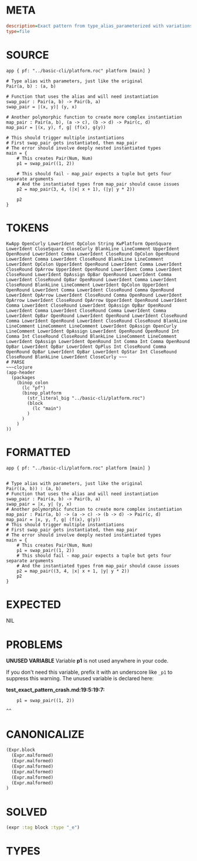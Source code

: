 # META
~~~ini
description=Exact pattern from type_alias_parameterized with variations
type=file
~~~
# SOURCE
~~~roc
app { pf: "../basic-cli/platform.roc" platform [main] }

# Type alias with parameters, just like the original
Pair(a, b) : (a, b)

# Function that uses the alias and will need instantiation
swap_pair : Pair(a, b) -> Pair(b, a)
swap_pair = |(x, y)| (y, x)

# Another polymorphic function to create more complex instantiation
map_pair : Pair(a, b), (a -> c), (b -> d) -> Pair(c, d)
map_pair = |(x, y), f, g| (f(x), g(y))

# This should trigger multiple instantiations
# First swap_pair gets instantiated, then map_pair
# The error should involve deeply nested instantiated types
main = {
    # This creates Pair(Num, Num)
    p1 = swap_pair((1, 2))

    # This should fail - map_pair expects a tuple but gets four separate arguments
    # And the instantiated types from map_pair should cause issues
    p2 = map_pair(3, 4, (|x| x + 1), (|y| y * 2))

    p2
}
~~~
# TOKENS
~~~text
KwApp OpenCurly LowerIdent OpColon String KwPlatform OpenSquare LowerIdent CloseSquare CloseCurly BlankLine LineComment UpperIdent OpenRound LowerIdent Comma LowerIdent CloseRound OpColon OpenRound LowerIdent Comma LowerIdent CloseRound BlankLine LineComment LowerIdent OpColon UpperIdent OpenRound LowerIdent Comma LowerIdent CloseRound OpArrow UpperIdent OpenRound LowerIdent Comma LowerIdent CloseRound LowerIdent OpAssign OpBar OpenRound LowerIdent Comma LowerIdent CloseRound OpBar OpenRound LowerIdent Comma LowerIdent CloseRound BlankLine LineComment LowerIdent OpColon UpperIdent OpenRound LowerIdent Comma LowerIdent CloseRound Comma OpenRound LowerIdent OpArrow LowerIdent CloseRound Comma OpenRound LowerIdent OpArrow LowerIdent CloseRound OpArrow UpperIdent OpenRound LowerIdent Comma LowerIdent CloseRound LowerIdent OpAssign OpBar OpenRound LowerIdent Comma LowerIdent CloseRound Comma LowerIdent Comma LowerIdent OpBar OpenRound LowerIdent OpenRound LowerIdent CloseRound Comma LowerIdent OpenRound LowerIdent CloseRound CloseRound BlankLine LineComment LineComment LineComment LowerIdent OpAssign OpenCurly LineComment LowerIdent OpAssign LowerIdent OpenRound OpenRound Int Comma Int CloseRound CloseRound BlankLine LineComment LineComment LowerIdent OpAssign LowerIdent OpenRound Int Comma Int Comma OpenRound OpBar LowerIdent OpBar LowerIdent OpPlus Int CloseRound Comma OpenRound OpBar LowerIdent OpBar LowerIdent OpStar Int CloseRound CloseRound BlankLine LowerIdent CloseCurly ~~~
# PARSE
~~~clojure
(app-header
  (packages
    (binop_colon
      (lc "pf")
      (binop_platform
        (str_literal_big "../basic-cli/platform.roc")
        (block
          (lc "main")
        )
      )
    )
))
~~~
# FORMATTED
~~~roc
app { pf: "../basic-cli/platform.roc" platform [main] }


# Type alias with parameters, just like the original
Pair((a, b)) : (a, b)
# Function that uses the alias and will need instantiation
swap_pair : Pair(a, b) -> Pair(b, a)
swap_pair = |x, y| (y, x)
# Another polymorphic function to create more complex instantiation
map_pair : Pair(a, b) -> (a -> c) -> (b -> d) -> Pair(c, d)
map_pair = |x, y, f, g| (f(x), g(y))
# This should trigger multiple instantiations
# First swap_pair gets instantiated, then map_pair
# The error should involve deeply nested instantiated types
main = {
	# This creates Pair(Num, Num)
	p1 = swap_pair((1, 2))
	# This should fail - map_pair expects a tuple but gets four separate arguments
	# And the instantiated types from map_pair should cause issues
	p2 = map_pair((3, 4, |x| x + 1, |y| y * 2))
	p2
}
~~~
# EXPECTED
NIL
# PROBLEMS
**UNUSED VARIABLE**
Variable **p1** is not used anywhere in your code.

If you don't need this variable, prefix it with an underscore like `_p1` to suppress this warning.
The unused variable is declared here:

**test_exact_pattern_crash.md:19:5:19:7:**
```roc
    p1 = swap_pair((1, 2))
```
    ^^


# CANONICALIZE
~~~clojure
(Expr.block
  (Expr.malformed)
  (Expr.malformed)
  (Expr.malformed)
  (Expr.malformed)
  (Expr.malformed)
  (Expr.malformed)
)
~~~
# SOLVED
~~~clojure
(expr :tag block :type "_e")
~~~
# TYPES
~~~roc
~~~
